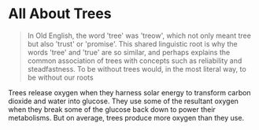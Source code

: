 # All About Trees

> In Old English, the word 'tree' was 'treow', which not only meant tree but
> also 'trust' or 'promise'. This shared linguistic root is why the words 'tree'
> and 'true' are so similar, and perhaps explains the common association of
> trees with concepts such as reliability and steadfastness. To be without trees
> would, in the most literal way, to be without our roots

Trees release oxygen when they harness solar energy to transform carbon dioxide
and water into glucose. They use some of the resultant oxygen when they break
some of the glucose back down to power their metabolisms. But on average, trees
produce more oxygen than they use.
